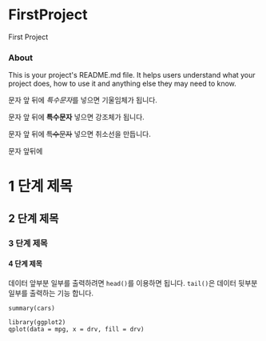 FirstProject
============

First Project

### About

This is your project's README.md file. It helps users understand what your
project does, how to use it and anything else they may need to know.

문자 앞 뒤에 *특수문자*를 넣으면 기울임체가 됩니다.

문자 앞 뒤에 **특수문자** 넣으면 강조체가 됩니다.

문자 앞 뒤에 ~~특수문자~~ 넣으면 취소선을 만듭니다.

문자 앞뒤에 

# 1 단계 제목
## 2 단계 제목
### 3 단계 제목
#### 4 단계 제목

데이터 앞부분 일부를 출력하려면 `head()`를 이용하면 됩니다. `tail()`은 데이터 뒷부분 일부를 출력하는 기능 합니다.

```{r}
summary(cars)

library(ggplot2)
qplot(data = mpg, x = drv, fill = drv)
```
